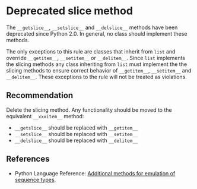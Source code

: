 # Deprecated slice method
The `__getslice__`, `__setslice__` and `__delslice__` methods have been deprecated since Python 2.0. In general, no class should implement these methods.

The only exceptions to this rule are classes that inherit from `list` and override `__getitem__`, `__setitem__` or `__delitem__`. Since `list` implements the slicing methods any class inheriting from `list` must implement the the slicing methods to ensure correct behavior of `__getitem__`, `__setitem__` and `__delitem__`. These exceptions to the rule will not be treated as violations.


## Recommendation
Delete the slicing method. Any functionality should be moved to the equivalent `__xxxitem__` method:

* `__getslice__` should be replaced with `__getitem__`
* `__setslice__` should be replaced with `__setitem__`
* `__delslice__` should be replaced with `__delitem__`

## References
* Python Language Reference: [ Additional methods for emulation of sequence types](https://docs.python.org/2/reference/datamodel.html#additional-methods-for-emulation-of-sequence-types).
